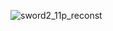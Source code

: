 
![sword2_11p_reconst](https://user-images.githubusercontent.com/36142935/226191951-65d85ce4-79b0-4a71-989c-c34a3a98b942.gif)
